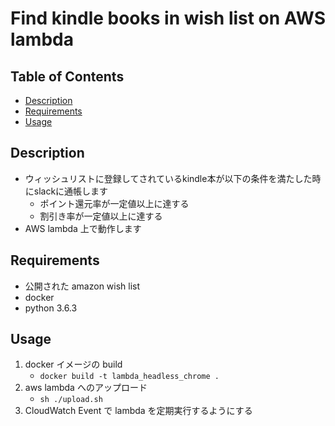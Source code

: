 Find kindle books in wish list on AWS lambda 
==================================================

Table of Contents
-----------------

* [Description](#description)
* [Requirements](#requirements)
* [Usage](#usage)

Description
-----------

* ウィッシュリストに登録してされているkindle本が以下の条件を満たした時にslackに通帳します
    - ポイント還元率が一定値以上に達する
    - 割引き率が一定値以上に達する
* AWS lambda 上で動作します


Requirements
------------

* 公開された amazon wish list 
* docker
* python 3.6.3

Usage
-----


1. docker イメージの build
    - `docker build -t lambda_headless_chrome .`
1. aws lambda へのアップロード
    - `sh ./upload.sh`
1. CloudWatch Event で lambda を定期実行するようにする 
